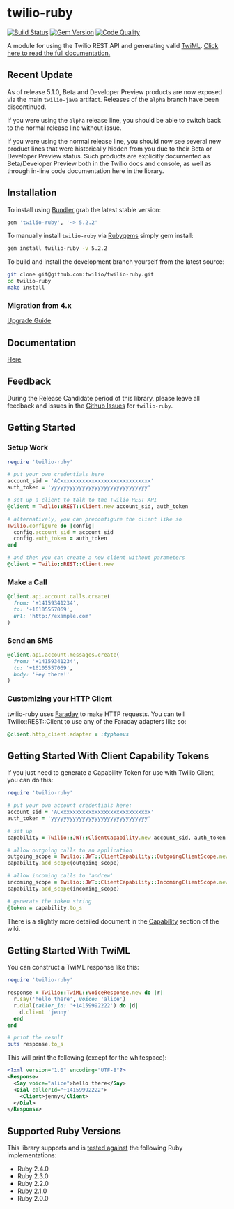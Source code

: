 # twilio-ruby

[![Build Status](http://img.shields.io/travis/twilio/twilio-ruby.svg)][travis]
[![Gem Version](http://img.shields.io/gem/v/twilio-ruby.svg)](https://rubygems.org/gems/twilio-ruby)
[![Code Quality](http://img.shields.io/codeclimate/github/twilio/twilio-ruby.svg)][codeclimate]

A module for using the Twilio REST API and generating valid [TwiML](http://www.twilio.com/docs/api/twiml/ "TwiML - Twilio Markup Language"). [Click here to read the full documentation.][documentation]

## Recent Update

As of release 5.1.0, Beta and Developer Preview products are now exposed via
the main `twilio-java` artifact. Releases of the `alpha` branch have been
discontinued.

If you were using the `alpha` release line, you should be able to switch back
to the normal release line without issue.

If you were using the normal release line, you should now see several new
product lines that were historically hidden from you due to their Beta or
Developer Preview status. Such products are explicitly documented as
Beta/Developer Preview both in the Twilio docs and console, as well as through
in-line code documentation here in the library.


## Installation

To install using [Bundler][bundler] grab the latest stable version:

```ruby
gem 'twilio-ruby', '~> 5.2.2'
```

To manually install `twilio-ruby` via [Rubygems][rubygems] simply gem install:

```bash
gem install twilio-ruby -v 5.2.2
```

To build and install the development branch yourself from the latest source:

```bash
git clone git@github.com:twilio/twilio-ruby.git
cd twilio-ruby
make install
```

### Migration from 4.x
[Upgrade Guide][upgrade]

## Documentation
[Here][documentation]

## Feedback
During the Release Candidate period of this library, please leave all feedback and issues in the [Github Issues][issues] for `twilio-ruby`.

## Getting Started

### Setup Work

```ruby
require 'twilio-ruby'

# put your own credentials here
account_sid = 'ACxxxxxxxxxxxxxxxxxxxxxxxxxxxxx'
auth_token = 'yyyyyyyyyyyyyyyyyyyyyyyyyyyyyyy'

# set up a client to talk to the Twilio REST API
@client = Twilio::REST::Client.new account_sid, auth_token

# alternatively, you can preconfigure the client like so
Twilio.configure do |config|
  config.account_sid = account_sid
  config.auth_token = auth_token
end

# and then you can create a new client without parameters
@client = Twilio::REST::Client.new
```

### Make a Call

```ruby
@client.api.account.calls.create(
  from: '+14159341234',
  to: '+16105557069',
  url: 'http://example.com'
)
```

### Send an SMS

```ruby
@client.api.account.messages.create(
  from: '+14159341234',
  to: '+16105557069',
  body: 'Hey there!'
)
```

### Customizing your HTTP Client
twilio-ruby uses [Faraday][faraday] to make HTTP requests. You can tell Twilio::REST::Client to use any of the Faraday adapters like so:

```ruby
@client.http_client.adapter = :typhoeus
```

## Getting Started With Client Capability Tokens

If you just need to generate a Capability Token for use with Twilio Client, you
can do this:

```ruby
require 'twilio-ruby'

# put your own account credentials here:
account_sid = 'ACxxxxxxxxxxxxxxxxxxxxxxxxxxxxx'
auth_token = 'yyyyyyyyyyyyyyyyyyyyyyyyyyyyyyy'

# set up
capability = Twilio::JWT::ClientCapability.new account_sid, auth_token

# allow outgoing calls to an application
outgoing_scope = Twilio::JWT::ClientCapability::OutgoingClientScope.new 'AP11111111111111111111111111111111'
capability.add_scope(outgoing_scope)

# allow incoming calls to 'andrew'
incoming_scope = Twilio::JWT::ClientCapability::IncomingClientScope.new 'andrew'
capability.add_scope(incoming_scope)

# generate the token string
@token = capability.to_s
```

There is a slightly more detailed document in the [Capability][capability]
section of the wiki.

## Getting Started With TwiML

You can construct a TwiML response like this:

```ruby
require 'twilio-ruby'

response = Twilio::TwiML::VoiceResponse.new do |r|
  r.say('hello there', voice: 'alice')
  r.dial(caller_id: '+14159992222') do |d|
    d.client 'jenny'
  end
end

# print the result
puts response.to_s
```

This will print the following (except for the whitespace):

```xml
<?xml version="1.0" encoding="UTF-8"?>
<Response>
  <Say voice="alice">hello there</Say>
  <Dial callerId="+14159992222">
    <Client>jenny</Client>
  </Dial>
</Response>
```

## Supported Ruby Versions

This library supports and is [tested against][travis] the following Ruby
implementations:

- Ruby 2.4.0
- Ruby 2.3.0
- Ruby 2.2.0
- Ruby 2.1.0
- Ruby 2.0.0

[capability]: https://github.com/twilio/twilio-ruby/wiki/Capability
[examples]: https://github.com/twilio/twilio-ruby/blob/master/examples
[documentation]: http://twilio.github.io/twilio-ruby
[wiki]: https://github.com/twilio/twilio-ruby/wiki
[bundler]: http://bundler.io
[rubygems]: http://rubygems.org
[gem]: https://rubygems.org/gems/twilio
[travis]: http://travis-ci.org/twilio/twilio-ruby
[codeclimate]: https://codeclimate.com/github/twilio/twilio-ruby
[upgrade]: https://github.com/twilio/twilio-ruby/wiki/Ruby-Version-5.x-Upgrade-Guide
[issues]: https://github.com/twilio/twilio-ruby/issues
[faraday]: https://github.com/lostisland/faraday
